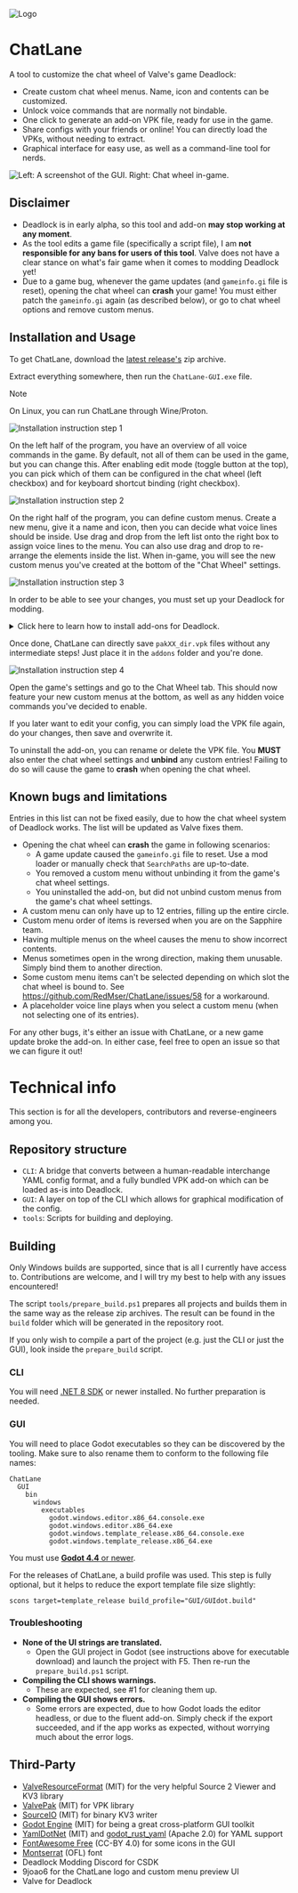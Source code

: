 ![Logo](GUI/logo.png)

# ChatLane

A tool to customize the chat wheel of Valve's game Deadlock:

- Create custom chat wheel menus. Name, icon and contents can be customized.
- Unlock voice commands that are normally not bindable.
- One click to generate an add-on VPK file, ready for use in the game.
- Share configs with your friends or online! You can directly load the VPKs, without needing to extract.
- Graphical interface for easy use, as well as a command-line tool for nerds.

![Left: A screenshot of the GUI. Right: Chat wheel in-game.](docs/preview.png)

## Disclaimer

- Deadlock is in early alpha, so this tool and add-on **may stop working at any moment**.
- As the tool edits a game file (specifically a script file), I am **not responsible for any bans for users of this tool**. Valve does not have a clear stance on what's fair game when it comes to modding Deadlock yet!
- Due to a game bug, whenever the game updates (and `gameinfo.gi` file is reset), opening the chat wheel can **crash** your game! You must either patch the `gameinfo.gi` again (as described below), or go to chat wheel options and remove custom menus.

## Installation and Usage

To get ChatLane, download the [latest release's](https://github.com/redmser/chatlane/releases) zip archive.

Extract everything somewhere, then run the `ChatLane-GUI.exe` file.

> [!NOTE]
> On Linux, you can run ChatLane through Wine/Proton.

![Installation instruction step 1](docs/installation-1.png)

On the left half of the program, you have an overview of all voice commands in the game.
By default, not all of them can be used in the game, but you can change this.
After enabling edit mode (toggle button at the top), you can pick which of them can be configured in the chat wheel (left checkbox) and for keyboard shortcut binding (right checkbox).

![Installation instruction step 2](docs/installation-2.png)

On the right half of the program, you can define custom menus.
Create a new menu, give it a name and icon, then you can decide what voice lines should be inside.
Use drag and drop from the left list onto the right box to assign voice lines to the menu. You can also use drag and drop to re-arrange the elements inside the list.
When in-game, you will see the new custom menus you've created at the bottom of the "Chat Wheel" settings.

![Installation instruction step 3](docs/installation-3.png)

In order to be able to see your changes, you must set up your Deadlock for modding.

<details>
<summary>Click here to learn how to install add-ons for Deadlock.</summary>

- Open the game folder (right-click on the game in Steam -> Manage -> Browse local files).
- Go to `game/citadel` and open `gameinfo.gi` in a text editor.
- Near the top of the file should be a block called `SearchPaths`. Replace it so that it looks like this:

```
SearchPaths
{
  Game                citadel/addons
  Mod                 citadel
  Write               citadel
  Game                citadel
  Write               core
  Mod                 core
  Game                core
}
```

Note that you will have to do this step every time a major patch for the game comes out.

- Still in the `game/citadel` folder, create a new folder called `addons` (if it does not exist yet).

You can now install add-ons for Deadlock by placing `pakXX_dir.vpk` files into the `addons` folder.
The `XX` numbers usually don't matter, as long as you start with `02` and keep counting up for each new add-on you install.

</details>

Once done, ChatLane can directly save `pakXX_dir.vpk` files without any intermediate steps! Just place it in the `addons` folder and you're done.

![Installation instruction step 4](docs/installation-4.png)

Open the game's settings and go to the Chat Wheel tab. This should now feature your new custom menus at the bottom, as well as any hidden voice commands you've decided to enable.

If you later want to edit your config, you can simply load the VPK file again, do your changes, then save and overwrite it.

To uninstall the add-on, you can rename or delete the VPK file. You **MUST** also enter the chat wheel settings and **unbind** any custom entries! Failing to do so will cause the game to **crash** when opening the chat wheel.

## Known bugs and limitations

Entries in this list can not be fixed easily, due to how the chat wheel system of Deadlock works. The list will be updated as Valve fixes them.

- Opening the chat wheel can **crash** the game in following scenarios:
  - A game update caused the `gameinfo.gi` file to reset. Use a mod loader or manually check that `SearchPaths` are up-to-date.
  - You removed a custom menu without unbinding it from the game's chat wheel settings.
  - You uninstalled the add-on, but did not unbind custom menus from the game's chat wheel settings.
- A custom menu can only have up to 12 entries, filling up the entire circle.
- Custom menu order of items is reversed when you are on the Sapphire team.
- Having multiple menus on the wheel causes the menu to show incorrect contents.
- Menus sometimes open in the wrong direction, making them unusable. Simply bind them to another direction.
- Some custom menu items can't be selected depending on which slot the chat wheel is bound to. See https://github.com/RedMser/ChatLane/issues/58 for a workaround.
- A placeholder voice line plays when you select a custom menu (when not selecting one of its entries).

For any other bugs, it's either an issue with ChatLane, or a new game update broke the add-on. In either case, feel free to open an issue so that we can figure it out!

# Technical info

This section is for all the developers, contributors and reverse-engineers among you.

## Repository structure

- `CLI`: A bridge that converts between a human-readable interchange YAML config format, and a fully bundled VPK add-on which can be loaded as-is into Deadlock.
- `GUI`: A layer on top of the CLI which allows for graphical modification of the config.
- `tools`: Scripts for building and deploying.

## Building

Only Windows builds are supported, since that is all I currently have access to.
Contributions are welcome, and I will try my best to help with any issues encountered!

The script `tools/prepare_build.ps1` prepares all projects and builds them in the same way as the release zip archives.
The result can be found in the `build` folder which will be generated in the repository root.

If you only wish to compile a part of the project (e.g. just the CLI or just the GUI), look inside the `prepare_build` script.

### CLI

You will need [.NET 8 SDK](https://dotnet.microsoft.com/en-us/download/dotnet/8.0) or newer installed. No further preparation is needed.

### GUI

You will need to place Godot executables so they can be discovered by the tooling. Make sure to also rename them to conform to the following file names:

```
ChatLane
  GUI
    bin
      windows
        executables
          godot.windows.editor.x86_64.console.exe
          godot.windows.editor.x86_64.exe
          godot.windows.template_release.x86_64.console.exe
          godot.windows.template_release.x86_64.exe
```

You must use [**Godot 4.4** or newer](https://godotengine.org/download/).

For the releases of ChatLane, a build profile was used. This step is fully optional, but it helps to reduce the export template file size slightly:

```
scons target=template_release build_profile="GUI/GUIdot.build"
```

### Troubleshooting

- **None of the UI strings are translated.**
  - Open the GUI project in Godot (see instructions above for executable download) and launch the project with F5. Then re-run the `prepare_build.ps1` script.
- **Compiling the CLI shows warnings.**
  - These are expected, see #1 for cleaning them up.
- **Compiling the GUI shows errors.**
  - Some errors are expected, due to how Godot loads the editor headless, or due to the fluent add-on. Simply check if the export succeeded, and if the app works as expected, without worrying much about the error logs.

## Third-Party

- [ValveResourceFormat](https://github.com/ValveResourceFormat/ValveResourceFormat) (MIT) for the very helpful Source 2 Viewer and KV3 library
- [ValvePak](https://github.com/ValveResourceFormat/ValvePak) (MIT) for VPK library
- [SourceIO](https://github.com/REDxEYE/SourceIO) (MIT) for binary KV3 writer
- [Godot Engine](https://github.com/godotengine/godot) (MIT) for being a great cross-platform GUI toolkit
- [YamlDotNet](https://github.com/aaubry/YamlDotNet) (MIT) and [godot_rust_yaml](https://github.com/ynot01/godot_rust_yaml) (Apache 2.0) for YAML support
- [FontAwesome Free](https://fontawesome.com/) (CC-BY 4.0) for some icons in the GUI
- [Montserrat](https://fonts.google.com/specimen/Montserrat) (OFL) font
- Deadlock Modding Discord for CSDK
- 9joao6 for the ChatLane logo and custom menu preview UI
- Valve for Deadlock
